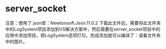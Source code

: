 ﻿# server_socket
注意：使用了 json库：Newtonsoft.Json.11.0.2
下载此文件后，需要将此文件夹中的LogSystem项目添加到VS解决方案中，然后需要在server_socket项目中的应用中添加项目，把LogSystem选项打勾，完成添加就可以编译了：请看文件夹中的图片。

